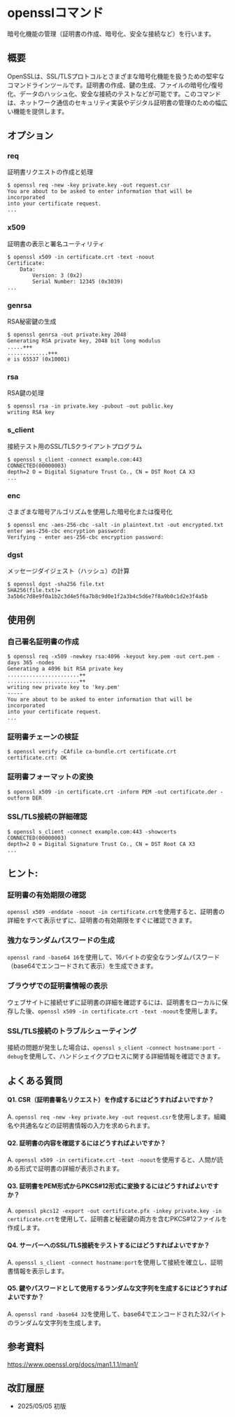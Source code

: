 # opensslコマンド

暗号化機能の管理（証明書の作成、暗号化、安全な接続など）を行います。

## 概要

OpenSSLは、SSL/TLSプロトコルとさまざまな暗号化機能を扱うための堅牢なコマンドラインツールです。証明書の作成、鍵の生成、ファイルの暗号化/復号化、データのハッシュ化、安全な接続のテストなどが可能です。このコマンドは、ネットワーク通信のセキュリティ実装やデジタル証明書の管理のための幅広い機能を提供します。

## オプション

### **req**

証明書リクエストの作成と処理

```console
$ openssl req -new -key private.key -out request.csr
You are about to be asked to enter information that will be incorporated
into your certificate request.
...
```

### **x509**

証明書の表示と署名ユーティリティ

```console
$ openssl x509 -in certificate.crt -text -noout
Certificate:
    Data:
        Version: 3 (0x2)
        Serial Number: 12345 (0x3039)
...
```

### **genrsa**

RSA秘密鍵の生成

```console
$ openssl genrsa -out private.key 2048
Generating RSA private key, 2048 bit long modulus
.....+++
.............+++
e is 65537 (0x10001)
```

### **rsa**

RSA鍵の処理

```console
$ openssl rsa -in private.key -pubout -out public.key
writing RSA key
```

### **s_client**

接続テスト用のSSL/TLSクライアントプログラム

```console
$ openssl s_client -connect example.com:443
CONNECTED(00000003)
depth=2 O = Digital Signature Trust Co., CN = DST Root CA X3
...
```

### **enc**

さまざまな暗号アルゴリズムを使用した暗号化または復号化

```console
$ openssl enc -aes-256-cbc -salt -in plaintext.txt -out encrypted.txt
enter aes-256-cbc encryption password:
Verifying - enter aes-256-cbc encryption password:
```

### **dgst**

メッセージダイジェスト（ハッシュ）の計算

```console
$ openssl dgst -sha256 file.txt
SHA256(file.txt)= 3a5b6c7d8e9f0a1b2c3d4e5f6a7b8c9d0e1f2a3b4c5d6e7f8a9b0c1d2e3f4a5b
```

## 使用例

### 自己署名証明書の作成

```console
$ openssl req -x509 -newkey rsa:4096 -keyout key.pem -out cert.pem -days 365 -nodes
Generating a 4096 bit RSA private key
.......................++
.......................++
writing new private key to 'key.pem'
-----
You are about to be asked to enter information that will be incorporated
into your certificate request.
...
```

### 証明書チェーンの検証

```console
$ openssl verify -CAfile ca-bundle.crt certificate.crt
certificate.crt: OK
```

### 証明書フォーマットの変換

```console
$ openssl x509 -in certificate.crt -inform PEM -out certificate.der -outform DER
```

### SSL/TLS接続の詳細確認

```console
$ openssl s_client -connect example.com:443 -showcerts
CONNECTED(00000003)
depth=2 O = Digital Signature Trust Co., CN = DST Root CA X3
...
```

## ヒント:

### 証明書の有効期限の確認

`openssl x509 -enddate -noout -in certificate.crt`を使用すると、証明書の詳細をすべて表示せずに、証明書の有効期限をすぐに確認できます。

### 強力なランダムパスワードの生成

`openssl rand -base64 16`を使用して、16バイトの安全なランダムパスワード（base64でエンコードされて表示）を生成できます。

### ブラウザでの証明書情報の表示

ウェブサイトに接続せずに証明書の詳細を確認するには、証明書をローカルに保存した後、`openssl x509 -in certificate.crt -text -noout`を使用します。

### SSL/TLS接続のトラブルシューティング

接続の問題が発生した場合は、`openssl s_client -connect hostname:port -debug`を使用して、ハンドシェイクプロセスに関する詳細情報を確認できます。

## よくある質問

#### Q1. CSR（証明書署名リクエスト）を作成するにはどうすればよいですか？
A. `openssl req -new -key private.key -out request.csr`を使用します。組織名や共通名などの証明書情報の入力を求められます。

#### Q2. 証明書の内容を確認するにはどうすればよいですか？
A. `openssl x509 -in certificate.crt -text -noout`を使用すると、人間が読める形式で証明書の詳細が表示されます。

#### Q3. 証明書をPEM形式からPKCS#12形式に変換するにはどうすればよいですか？
A. `openssl pkcs12 -export -out certificate.pfx -inkey private.key -in certificate.crt`を使用して、証明書と秘密鍵の両方を含むPKCS#12ファイルを作成します。

#### Q4. サーバーへのSSL/TLS接続をテストするにはどうすればよいですか？
A. `openssl s_client -connect hostname:port`を使用して接続を確立し、証明書情報を表示します。

#### Q5. 鍵やパスワードとして使用するランダムな文字列を生成するにはどうすればよいですか？
A. `openssl rand -base64 32`を使用して、base64でエンコードされた32バイトのランダムな文字列を生成します。

## 参考資料

https://www.openssl.org/docs/man1.1.1/man1/

## 改訂履歴

- 2025/05/05 初版